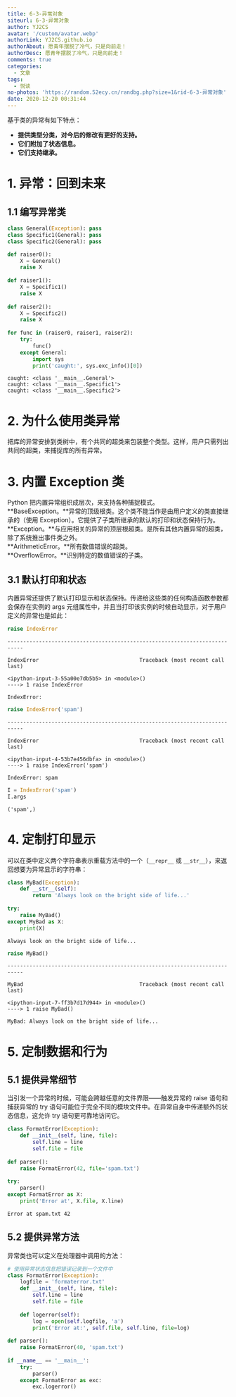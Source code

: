```yaml
---
title: 6-3-异常对象
siteurl: 6-3-异常对象
author: YJ2CS
avatar: '/custom/avatar.webp'
authorLink: YJ2CS.github.io
authorAbout: 愿青年摆脱了冷气，只是向前走！
authorDesc: 愿青年摆脱了冷气，只是向前走！
comments: true
categories:
  - 文章
tags:
  - 悦读
no-photos: 'https://random.52ecy.cn/randbg.php?size=1&rid-6-3-异常对象'
date: 2020-12-20 00:31:44
---
```




基于类的异常有如下特点：
- **提供类型分类，对今后的修改有更好的支持。**
- **它们附加了状态信息。**
- **它们支持继承。**

# 1. 异常：回到未来  
## 1.1 编写异常类  

```python
class General(Exception): pass
class Specific1(General): pass
class Specific2(General): pass

def raiser0():
    X = General()
    raise X
    
def raiser1():
    X = Specific1()
    raise X
    
def raiser2():
    X = Specific2()
    raise X
    
for func in (raiser0, raiser1, raiser2):
    try:
        func()
    except General:
        import sys
        print('caught:', sys.exc_info()[0])
```

    caught: <class '__main__.General'>
    caught: <class '__main__.Specific1'>
    caught: <class '__main__.Specific2'>

# 2. 为什么使用类异常  
把库的异常安排到类树中，有个共同的超类来包装整个类型。这样，用户只需列出共同的超类，来捕捉库的所有异常。

# 3. 内置 Exception 类  
Python 把内置异常组织成层次，来支持各种捕捉模式。  
**BaseException。**异常的顶级根类。这个类不能当作是由用户定义的类直接继承的（使用 Exception）。它提供了子类所继承的默认的打印和状态保持行为。  
**Exception。**与应用相关的异常的顶层根超类。是所有其他内置异常的超类，除了系统推出事件类之外。  
**ArithmeticError。**所有数值错误的超类。  
**OverflowError。**识别特定的数值错误的子类。  

## 3.1 默认打印和状态  
内置异常还提供了默认打印显示和状态保持。传递给这些类的任何构造函数参数都会保存在实例的 args 元组属性中，并且当打印该实例的时候自动显示，对于用户定义的异常也是如此：

```python
raise IndexError
```

    ---------------------------------------------------------------------------
    
    IndexError                                Traceback (most recent call last)
    
    <ipython-input-3-55a00e7db5b5> in <module>()
    ----> 1 raise IndexError

    IndexError: 

```python
raise IndexError('spam')
```

    ---------------------------------------------------------------------------
    
    IndexError                                Traceback (most recent call last)
    
    <ipython-input-4-53b7e456dbfa> in <module>()
    ----> 1 raise IndexError('spam')

    IndexError: spam

```python
I = IndexError('spam')
I.args
```

    ('spam',)

# 4. 定制打印显示  
可以在类中定义两个字符串表示重载方法中的一个（`__repr__` 或 `__str__`），来返回想要为异常显示的字符串：

```python
class MyBad(Exception):
    def __str__(self):
        return 'Always look on the bright side of life...'
    
try:
    raise MyBad()
except MyBad as X:
    print(X)
```

    Always look on the bright side of life...

```python
raise MyBad()
```

    ---------------------------------------------------------------------------
    
    MyBad                                     Traceback (most recent call last)
    
    <ipython-input-7-ff3b7d17d944> in <module>()
    ----> 1 raise MyBad()

    MyBad: Always look on the bright side of life...

# 5. 定制数据和行为  
## 5.1 提供异常细节  
当引发一个异常的时候，可能会跨越任意的文件界限——触发异常的 raise 语句和捕获异常的 try 语句可能位于完全不同的模块文件中。在异常自身中传递额外的状态信息，这允许 try 语句更可靠地访问它。 

```python
class FormatError(Exception):
    def __init__(self, line, file):
        self.line = line
        self.file = file
    
def parser():
    raise FormatError(42, file='spam.txt')
    
try:
    parser()
except FormatError as X:
    print('Error at', X.file, X.line)
```

    Error at spam.txt 42

## 5.2 提供异常方法  
异常类也可以定义在处理器中调用的方法：

```python
# 使用异常状态信息把错误记录到一个文件中
class FormatError(Exception):
    logfile = 'formaterror.txt'
    def __init__(self, line, file):
        self.line = line
        self.file = file
        
    def logerror(self):
        log = open(self.logfile, 'a')
        print('Error at:', self.file, self.line, file=log)
        
def parser():
    raise FormatError(40, 'spam.txt')
    
if __name__ == '__main__':
    try:
        parser()
    except FormatError as exc:
        exc.logerror()
```
